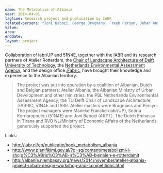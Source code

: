 ```yaml
---
name: The Metabolism of Albania
year: 2014-04-01
tagline: Research project and publication by IABR
related-persons: "Joni Baboçi, George Brugmans, Freek Persyn, Johan Anrys, Eric Frijters, Marieke Francke, Sotiria Kornaropoulou, Eglantina Gjermeni, Dewi van de Weerd"
value:
area:
enddate:
layout: project
---
```

Collaboration of iabr/UP and 51N4E, together with the IABR and its research partners of Atelier Rotterdam, the [Chair of Landscape Architecture of Delft University of Technology](http://www.bk.tudelft.nl/en/about-faculty/departments/urbanism/organisation/chair-of-landscape-architecture/), the [Netherlands Environmental Assessment Agency](http://www.pbl.nl/en/), and the design office [.Fabric](http://www.fabrications.nl/), have brought their knowledge and experience to the Albanian territory.

>The project was put into operation by a coalition of Albanian, Dutch and Belgian partners: Atelier Albania, the Albanian Ministry of Urban Development and other ministries, the PBL Netherlands Environmental Assessment Agency, the TU Delft Chair of Landscape Architecture, .FABRIC, 51N4E and IABR.
Atelier masters were Brugmans and Persyn. The project managers were Marieke Francke (iabr/UP), Sotiria Kornaropoulou (51N4E) and Joni Baboçi (AKPT).
The Dutch Embassy in Tirana and RVO NL/Ministry of Economic Affairs of the Netherlands generously supported the project.

Links:
* <http://iabr.nl/en/publicatie/book_metabolism_albania>
* <http://www.planifikimi.gov.al/?q=sq/content/metabolizmi-i-shqip%C3%ABris%C3%AB-n%C3%AB-bienalen-e-rotterdamit>
* <http://albania.nlembassy.org/news/2014/november/atelier-albania-project-urban-design-workshop-and-competitions.html>
